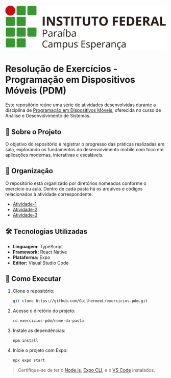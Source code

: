<p align="center">
  <img src="./images/ifpb-esp.png" alt="IFPB">
</p>

# Resolução de Exercícios - Programação em Dispositivos Móveis (PDM)

Este repositório reúne uma série de atividades desenvolvidas durante a disciplina de [Programação em Dispositivos Móveis](https://estudante.ifpb.edu.br/media/cursos/346/disciplina/PDM.pdf), oferecida no curso de Análise e Desenvolvimento de Sistemas.

## 📱 Sobre o Projeto

O objetivo do repositório é registrar o progresso das práticas realizadas em sala, explorando os fundamentos do desenvolvimento mobile com foco em aplicações modernas, interativas e escaláveis.

## 📁 Organização

O repositório está organizado por diretórios nomeados conforme o exercício ou aula. Dentro de cada pasta há os arquivos e códigos relacionados à atividade correspondente.

- [Atividade-1](./gerenciador-tarefas/)
- [Atividade-2](./calculadora/)
- [Atividade-3](./tictac-toe/)

## 🛠 Tecnologias Utilizadas

- **Linguagem:** TypeScript
- **Framework:** React Native
- **Plataforma:** Expo
- **Editor:** Visual Studio Code

## 🚀 Como Executar

1. Clone o repositório:
   ```bash
   git clone https://github.com/GuilhermexL/exercicios-pdm.git
   ```

2. Acesse o diretório do projeto:
   ```bash
   cd exercicios-pdm/nome-da-pasta
   ```

3. Instale as dependências:
   ```bash
   npm install
   ```

4. Inicie o projeto com Expo:
   ```bash
   npx expo start
   ```

> Certifique-se de ter o [Node.js](https://nodejs.org/), [Expo CLI](https://docs.expo.dev/get-started/installation/), e o [VS Code](https://code.visualstudio.com/) instalados.